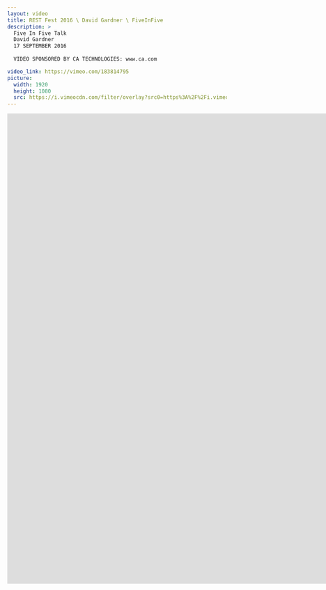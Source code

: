 ```yaml
---
layout: video
title: REST Fest 2016 \ David Gardner \ FiveInFive
description: >
  Five In Five Talk
  David Gardner
  17 SEPTEMBER 2016
  
  VIDEO SPONSORED BY CA TECHNOLOGIES: www.ca.com

video_link: https://vimeo.com/183814795
picture:
  width: 1920
  height: 1080
  src: https://i.vimeocdn.com/filter/overlay?src0=https%3A%2F%2Fi.vimeocdn.com%2Fvideo%2F593123466_1920x1080.jpg&src1=http%3A%2F%2Ff.vimeocdn.com%2Fp%2Fimages%2Fcrawler_play.png
---
```

<iframe src="https://player.vimeo.com/video/183814795?title=0&byline=0&portrait=0&badge=0&autopause=0&player_id=0" width="1920" height="1080" frameborder="0" title="REST Fest 2016 \ David Gardner \ FiveInFive" webkitallowfullscreen mozallowfullscreen allowfullscreen></iframe>